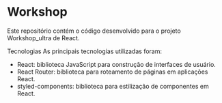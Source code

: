 # Workshop
Este repositório contém o código desenvolvido para o projeto Workshop_ultra de React.

Tecnologias
As principais tecnologias utilizadas foram:

- React: biblioteca JavaScript para construção de interfaces de usuário.
- React Router: biblioteca para roteamento de páginas em aplicações React.
- styled-components: biblioteca para estilização de componentes em React.
